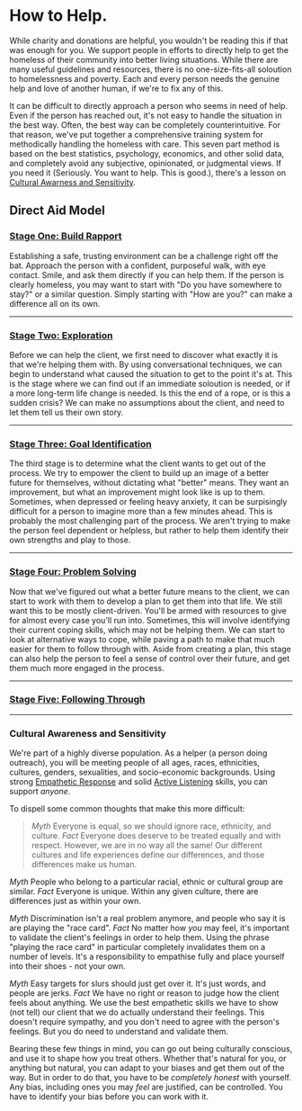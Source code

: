 # How to Help.

While charity and donations are helpful, you wouldn't be reading this if that was enough for you. We support people in efforts to directly help to get the homeless of their community into better living situations. While there are many useful guidelines and resources, there is no one-size-fits-all soloution to homelessness and poverty. Each and every person needs the genuine help and love of another human, if we're to fix any of this.

It can be difficult to directly approach a person who seems in need of help. Even if the person has reached out, it's not easy to handle the situation in the best way. Often, the best way can be completely counterintuitive. For that reason, we've put together a comprehensive training system for methodically handling the homeless with care. This seven part method is based on the best statistics, psychology, economics, and other solid data, and completely avoid any subjective, opinionated, or judgmental views. If you need it (Seriously. You want to help. This is good.), there's a lesson on [Cultural Awarness and Sensitivity](#cultural-awareness-and-sensitivity). 

## Direct Aid Model

### [Stage One: Build Rapport](./training-direct-stage-one)
Establishing a safe, trusting environment can be a challenge right off the bat. Approach the person with a confident, purposeful walk, with eye contact. Smile, and ask them directly if you can help them. If the person is clearly homeless, you may want to start with "Do you have somewhere to stay?" or a similar question. Simply starting with "How are you?" can make a difference all on its own.

- - -

### [Stage Two: Exploration](training-direct-stage-two)
Before we can help the client, we first need to discover what exactly it is that we're helping them with. By using conversational techniques, we can begin to understand what caused the situation to get to the point it's at. This is the stage where we can find out if an immediate soloution is needed, or if a more long-term life change is needed. Is this the end of a rope, or is this a sudden crisis? We can make no assumptions about the client, and need to let them tell us their own story.

- - -

### [Stage Three: Goal Identification](training-direct-stage-three)
The third stage is to determine what the client wants to get out of the process. We try to empower the client to build up an image of a better future for themselves, without dictating what "better" means. They want an improvement, but what an improvement might look like is up to them. Sometimes, when depressed or feeling heavy anxiety, it can be surpisingly difficult for a person to imagine more than a few minutes ahead. This is probably the most challenging part of the process. We aren't trying to make the person feel dependent or helpless, but rather to help them identify their own strengths and play to those.

- - -

### [Stage Four: Problem Solving](training-direct-stage-four)
Now that we've figured out what a better future means to the client, we can start to work with them to develop a plan to get them into that life. We still want this to be mostly client-driven. You'll be armed with resources to give for almost every case you'll run into. Sometimes, this will involve identifying their current coping skills, which may not be helping them. We can start to look at alternative ways to cope, while paving a path to make that much easier for them to follow through with. Aside from creating a plan, this stage can also help the person to feel a sense of control over their future, and get them much more engaged in the process.

- - -

### [Stage Five: Following Through](training-direct-stage-five)

- - -

### Cultural Awareness and Sensitivity ###
We're part of a highly diverse population. As a helper (a person doing outreach), you will be meeting people of all ages, races, ethnicities, cultures, genders, sexualities, and socio-economic backgrounds. Using strong [Empathetic Response](training-direct-stage-one-empathetic-response) and solid [Active Listening](training-direct-stage-one#reflection--paraphrasing) skills, you can support _anyone_.

To dispell some common thoughts that make this more difficult:

>_Myth_
>Everyone is equal, so we should ignore race, ethnicity, and culture.
>_Fact_
>Everyone does deserve to be treated equally and with respect. However, we are in no way all the same! Our different cultures and life experiences define our differences, and those differences make us human. 

_Myth_
People who belong to a particular racial, ethnic or cultural group are similar.
_Fact_
Everyone is unique. Within any given culture, there are differences just as within your own.

_Myth_
Discrimination isn't a real problem anymore, and people who say it is are playing the "race card".
_Fact_
No matter how _you_ may feel, it's important to validate the client's feelings in order to help them. Using the phrase "playing the race card" in particular completely invalidates them on a number of levels. It's a responsibility to empathise fully and place yourself into their shoes - not your own.

_Myth_
Easy targets for slurs should just get over it. It's just words, and people are jerks.
_Fact_
We have no right or reason to judge how the client feels about anything. We use the best empathetic skills we have to show (not tell) our client that we do actually understand their feelings. This doesn't require sympathy, and you don't need to agree with the person's feelings. But you do need to understand and validate them.

Bearing these few things in mind, you can go out being culturally conscious, and use it to shape how you treat others. Whether that's natural for you, or anything but natural, you can adapt to your biases and get them out of the way. But in order to do that, you have to be _completely honest_ with yourself. Any bias, including ones you may _feel_ are justified, can be controlled. You have to identify your bias before you can work with it.
